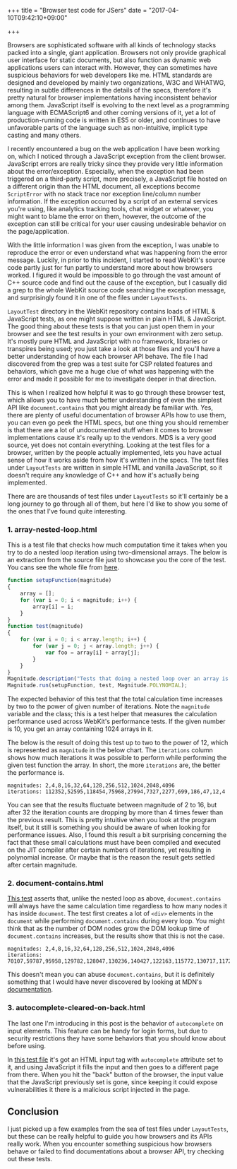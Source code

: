 +++
title = "Browser test code for JSers"
date = "2017-04-10T09:42:10+09:00"

+++

Browsers are sophisticated software with all kinds of technology stacks packed into a single, giant application. Browsers not only provide graphical user interface for static documents, but also function as dynamic web applications users can interact with. However, they can sometimes have suspicious behaviors for web developers like me. HTML standards are designed and developed by mainly two organizations, W3C and WHATWG, resulting in subtle differences in the details of the specs, therefore it's pretty natural for browser implementations having inconsistent behavior among them. JavaScript itself is evolving to the next level as a programming language with ECMAScript6 and other coming versions of it, yet a lot of production-running code is written in ES5 or older, and continues to have unfavorable parts of the language such as non-intuitive, implicit type casting and many others.

I recently encountered a bug on the web application I have been working on, which I noticed through a JavaScript exception from the client browser. JavaScript errors are really tricky since they provide very little information about the error/exception. Especially, when the exception had been triggered on a third-party script, more precisely, a JavaScript file hosted on a different origin than the HTML document, all exceptions become `ScriptError` with no stack trace nor exception line/column number information. If the exception occurred by a script of an external services you're using, like analytics tracking tools, chat widget or whatever, you might want to blame the error on them, however, the outcome of the exception can still be critical for your user causing undesirable behavior on the page/application.

With the little information I was given from the exception, I was unable to reproduce the error or even understand what was happening from the error message. Luckily, in prior to this incident, I started to read WebKit's source code partly just for fun partly to understand more about how browsers worked. I figured it would be impossible to go through the vast amount of C++ source code and find out the cause of the exception, but I casually did a grep to the whole WebKit source code searching the exception message, and surprisingly found it in one of the files under `LayoutTests`.

`LayoutTest` directory in the WebKit repository contains loads of HTML & JavaScript tests, as one might suppose written in plain HTML & JavaScript. The good thing about these tests is that you can just open them in your browser and see the test results in your own environment with zero setup. It's mostly pure HTML and JavaScript with no framework, libraries or transpires being used; you just take a look at those files and you'll have a better understanding of how each browser API behave. The file I had discovered from the grep was a test suite for CSP related features and behaviors, which gave me a huge clue of what was happening with the error and made it possible for me to investigate deeper in that direction.

This is when I realized how helpful it was to go through these browser test, which allows you to have much better understanding of even the simplest API like `document.contains` that you might already be familiar with. Yes, there are plenty of useful documentation of browser APIs how to use them, you can even go peek the HTML specs, but one thing you should remember is that there are a lot of undocumented stuff when it comes to browser implementations cause it's really up to the vendors. MDS is a very good source, yet does not contain everything. Looking at the test files for a browser, written by the people actually implemented, lets you have actual sense of how it works aside from how it's written in the specs. The test files under `LayoutTests` are written in simple HTML and vanilla JavaScript, so it doesn't require any knowledge of C++ and how it's actually being implemented.

There are are thousands of test files under `LayoutTests` so it'll certainly be a long journey to go through all of them, but here I'd like to show you some of the ones that I've found quite interesting.

### 1. array-nested-loop.html

This is a test file that checks how much computation time it takes when you try to do a nested loop iteration using two-dimensional arrays. The below is an extraction from the source file just to showcase you the core of the test. You cans see the whole file from [here](https://github.com/WebKit/webkit/blob/master/LayoutTests/perf/array-nested-loop.html).

```javascript
function setupFunction(magnitude)
{
    array = [];
    for (var i = 0; i < magnitude; i++) {
        array[i] = i;
    }
}
function test(magnitude)
{
    for (var i = 0; i < array.length; i++) {
        for (var j = 0; j < array.length; j++) {
            var foo = array[i] + array[j];
        }
    }
}
Magnitude.description("Tests that doing a nested loop over an array is quadratic.");
Magnitude.run(setupFunction, test, Magnitude.POLYNOMIAL);
```

The expected behavior of this test that the total calculation time increases by two to the power of given number of iterations. Note the `magnitude` variable and the class; this is a test helper that measures the calculation performance used across WebKit's performance tests. If the given number is 10, you get an array containing 1024 arrays in it.

The below is the result of doing this test up to two to the power of 12, which is represented as `magnitude` in the below chart. The `iterations` column shows how much iterations it was possible to perform while performing the given test function the array. In short, the more `iterations` are, the better the performance is.

```
magnitudes: 2,4,8,16,32,64,128,256,512,1024,2048,4096
iterations: 112352,52595,118454,75968,27994,7327,2277,699,186,47,12,4
```

You can see that the results fluctuate between magnitude of 2 to 16, but after 32 the iteration counts are dropping by more than 4 times fewer than the previous result. This is pretty intuitive when you look at the program itself, but it still is something you should be aware of when looking for performance issues. Also, I found this result a bit surprising concerning the fact that these small calculations must have been compiled and executed on the JIT compiler after certain numbers of iterations, yet resulting in polynomial increase. Or maybe that is the reason the result gets settled after certain magnitude.

### 2. document-contains.html

[This test](https://github.com/WebKit/webkit/blob/master/LayoutTests/perf/document-contains.html) asserts that, unlike the nested loop as above, `document.contains` will always have the same calculation time regardless to how many nodes it has inside `document`. The test first creates a lot of `<div>` elements in the `document` while performing `document.contains` during every loop. You might think that as the number of DOM nodes grow the DOM lookup time of `document.contains` increases, but the results show that this is not the case.

```
magnitudes: 2,4,8,16,32,64,128,256,512,1024,2048,4096
iterations: 70107,59787,95958,129782,128047,130236,140427,122163,115772,130717,117249,138466
```

This doesn't mean you can abuse `document.contains`, but it is definitely something that I would have never discovered by looking at MDN's [documentation](https://developer.mozilla.org/en/docs/Web/API/Node/contains).

### 3. autocomplete-cleared-on-back.html

The last one I'm introducing in this post is the behavior of `autocomplete` on input elements. This feature can be handy for login forms, but due to security restrictions they have some behaviors that you should know about before using.

In [this test file](https://github.com/WebKit/webkit/blob/master/LayoutTests/security/autocomplete-cleared-on-back.html) it's got an HTML input tag with `autocomplete` attribute set to it, and using JavaScript it fills the input and then goes to a different page from there. When you hit the "back" button of the browser, the input value that the JavaScript previously set is gone, since keeping it could expose vulnerabilities it there is a malicious script injected in the page.

## Conclusion

I just picked up a few examples from the sea of test files under `LayoutTests`, but these can be really helpful to guide you how browsers and its APIs really work. When you encounter something suspicious how browsers behave or failed to find documentations about a browser API, try checking out these tests.
